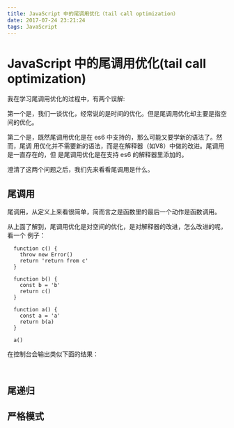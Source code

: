 ```yaml
---
title: JavaScript 中的尾调用优化（tail call optimization）
date: 2017-07-24 23:21:24
tags: JavaScript
---
```

# JavaScript 中的尾调用优化(tail call optimization)

我在学习尾调用优化的过程中，有两个误解:

第一个是，我们一谈优化，经常说的是时间的优化。但是尾调用优化却主要是指空间的优化。

第二个是，既然尾调用优化是在 es6 中支持的，那么可能又要学新的语法了。然而，尾调
用优化并不需要新的语法，而是在解释器（如V8）中做的改进。尾调用是一直存在的，但
是尾调用优化是在支持 es6 的解释器里添加的。

澄清了这两个问题之后，我们先来看看尾调用是什么。

<!--more-->

## 尾调用

尾调用，从定义上来看很简单，简而言之是函数里的最后一个动作是函数调用。

从上面了解到，尾调用优化是对空间的优化，是对解释器的改进，怎么改进的呢，看一个
例子：

```
  function c() {
    throw new Error()
    return 'return from c'
  }

  function b() {
    const b = 'b'
    return c()
  }

  function a() {
    const a = 'a'
    return b(a)
  }

  a()
```
在控制台会输出类似下面的结果：

```


````


## 尾递归

## 严格模式

